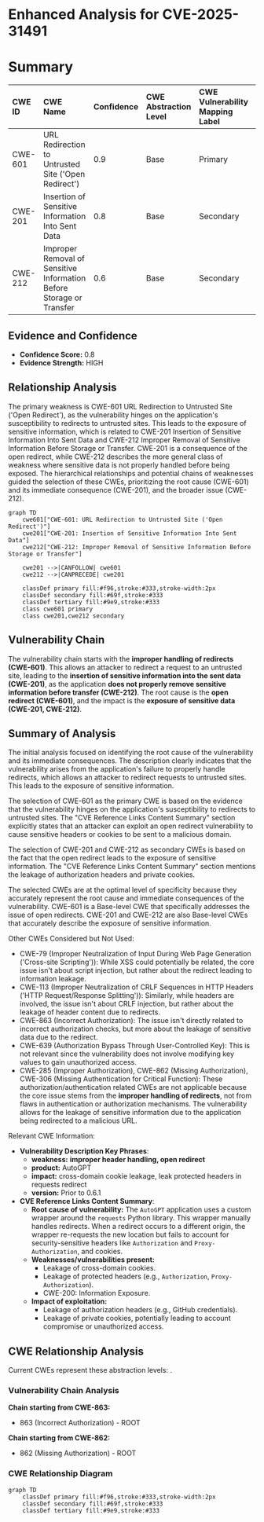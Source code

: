 # Enhanced Analysis for CVE-2025-31491

# Summary
| CWE ID    | CWE Name                                                                          | Confidence | CWE Abstraction Level | CWE Vulnerability Mapping Label | CWE-Vulnerability Mapping Notes |
| :-------- | :-------------------------------------------------------------------------------- | :--------- | :-------------------- | :------------------------------ | :------------------------------ |
| CWE-601   | URL Redirection to Untrusted Site ('Open Redirect')                               | 0.9        | Base                  | Primary                         | Allowed                       |
| CWE-201   | Insertion of Sensitive Information Into Sent Data                                 | 0.8        | Base                  | Secondary                       | Allowed                       |
| CWE-212   | Improper Removal of Sensitive Information Before Storage or Transfer             | 0.6        | Base                  | Secondary                       | Allowed                       |

## Evidence and Confidence

*   **Confidence Score:** 0.8
*   **Evidence Strength:** HIGH

## Relationship Analysis
The primary weakness is CWE-601 URL Redirection to Untrusted Site ('Open Redirect'), as the vulnerability hinges on the application's susceptibility to redirects to untrusted sites. This leads to the exposure of sensitive information, which is related to CWE-201 Insertion of Sensitive Information Into Sent Data and CWE-212 Improper Removal of Sensitive Information Before Storage or Transfer. CWE-201 is a consequence of the open redirect, while CWE-212 describes the more general class of weakness where sensitive data is not properly handled before being exposed. The hierarchical relationships and potential chains of weaknesses guided the selection of these CWEs, prioritizing the root cause (CWE-601) and its immediate consequence (CWE-201), and the broader issue (CWE-212).

```mermaid
graph TD
    cwe601["CWE-601: URL Redirection to Untrusted Site ('Open Redirect')"]
    cwe201["CWE-201: Insertion of Sensitive Information Into Sent Data"]
    cwe212["CWE-212: Improper Removal of Sensitive Information Before Storage or Transfer"]
    
    cwe201 -->|CANFOLLOW| cwe601
    cwe212 -->|CANPRECEDE| cwe201
    
    classDef primary fill:#f96,stroke:#333,stroke-width:2px
    classDef secondary fill:#69f,stroke:#333
    classDef tertiary fill:#9e9,stroke:#333
    class cwe601 primary
    class cwe201,cwe212 secondary
```

## Vulnerability Chain
The vulnerability chain starts with the **improper handling of redirects (CWE-601)**. This allows an attacker to redirect a request to an untrusted site, leading to the **insertion of sensitive information into the sent data (CWE-201)**, as the application **does not properly remove sensitive information before transfer (CWE-212)**. The root cause is the **open redirect (CWE-601)**, and the impact is the **exposure of sensitive data (CWE-201, CWE-212)**.

## Summary of Analysis
The initial analysis focused on identifying the root cause of the vulnerability and its immediate consequences. The description clearly indicates that the vulnerability arises from the application's failure to properly handle redirects, which allows an attacker to redirect requests to untrusted sites. This leads to the exposure of sensitive information.

The selection of CWE-601 as the primary CWE is based on the evidence that the vulnerability hinges on the application's susceptibility to redirects to untrusted sites. The "CVE Reference Links Content Summary" section explicitly states that an attacker can exploit an open redirect vulnerability to cause sensitive headers or cookies to be sent to a malicious domain.

The selection of CWE-201 and CWE-212 as secondary CWEs is based on the fact that the open redirect leads to the exposure of sensitive information. The "CVE Reference Links Content Summary" section mentions the leakage of authorization headers and private cookies.

The selected CWEs are at the optimal level of specificity because they accurately represent the root cause and immediate consequences of the vulnerability. CWE-601 is a Base-level CWE that specifically addresses the issue of open redirects. CWE-201 and CWE-212 are also Base-level CWEs that accurately describe the exposure of sensitive information.

Other CWEs Considered but Not Used:

*   CWE-79 (Improper Neutralization of Input During Web Page Generation ('Cross-site Scripting')): While XSS could potentially be related, the core issue isn't about script injection, but rather about the redirect leading to information leakage.
*   CWE-113 (Improper Neutralization of CRLF Sequences in HTTP Headers ('HTTP Request/Response Splitting')): Similarly, while headers are involved, the issue isn't about CRLF injection, but rather about the leakage of header content due to redirects.
*   CWE-863 (Incorrect Authorization): The issue isn't directly related to incorrect authorization checks, but more about the leakage of sensitive data due to the redirect.
*   CWE-639 (Authorization Bypass Through User-Controlled Key): This is not relevant since the vulnerability does not involve modifying key values to gain unauthorized access.
*   CWE-285 (Improper Authorization), CWE-862 (Missing Authorization), CWE-306 (Missing Authentication for Critical Function): These authorization/authentication related CWEs are not applicable because the core issue stems from the **improper handling of redirects**, not from flaws in authentication or authorization mechanisms. The vulnerability allows for the leakage of sensitive information due to the application being redirected to a malicious URL.

Relevant CWE Information:
- **Vulnerability Description Key Phrases**:
  - **weakness:** **improper header handling, open redirect**
  - **product:** AutoGPT
  - **impact:** cross-domain cookie leakage, leak protected headers in requests redirect
  - **version:** Prior to 0.6.1
- **CVE Reference Links Content Summary**:
  - **Root cause of vulnerability:** The `AutoGPT` application uses a custom wrapper around the `requests` Python library. This wrapper manually handles redirects. When a redirect occurs to a different origin, the wrapper re-requests the new location but fails to account for security-sensitive headers like `Authorization` and `Proxy-Authorization`, and cookies.
  - **Weaknesses/vulnerabilities present:**
    - Leakage of cross-domain cookies.
    - Leakage of protected headers (e.g., `Authorization`, `Proxy-Authorization`).
    - CWE-200: Information Exposure.
  - **Impact of exploitation:**
    - Leakage of authorization headers (e.g., GitHub credentials).
    - Leakage of private cookies, potentially leading to account compromise or unauthorized access.


## CWE Relationship Analysis

Current CWEs represent these abstraction levels: .


### Vulnerability Chain Analysis

**Chain starting from CWE-863:**
- 863 (Incorrect Authorization) - ROOT


**Chain starting from CWE-862:**
- 862 (Missing Authorization) - ROOT



### CWE Relationship Diagram

```mermaid
graph TD
    classDef primary fill:#f96,stroke:#333,stroke-width:2px
    classDef secondary fill:#69f,stroke:#333
    classDef tertiary fill:#9e9,stroke:#333
```